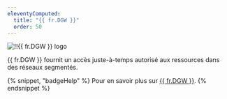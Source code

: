 ```yaml
---
eleventyComputed:
  title: "{{ fr.DGW }}"
  order: 50
---
```

![!!{{ fr.DGW }} logo](https://cdnweb.devolutions.net/images/projects/gateway/logos/gateway-color-shadow.svg)

{{ fr.DGW }} fournit un accès juste-à-temps autorisé aux ressources dans des réseaux segmentés.

{% snippet, "badgeHelp" %}
Pour en savoir plus sur [{{ fr.DGW }}](/dgw/overview/what-is-dgw/).
{% endsnippet %}